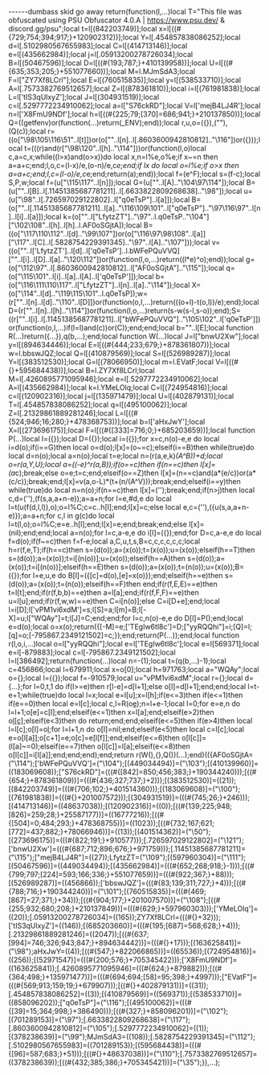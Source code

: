 ------dumbass skid go away return(function(l,...)local T="This file was obfuscated using PSU Obfuscator 4.0.A | https://www.psu.dev/ & discord.gg/psu";local t=l[(842203749)];local x=l[((#{729;754;394;917;}+120902312))];local Y=l[.454857838086252];local d=l[.5102980567655983];local C=l[(414713146)];local e=l[(435662984)];local j=l[.05913200278726034];local B=l[(50467596)];local D=l[((#{193;787;}+410139958))];local U=l[((#{635;353;205;}+551077660))];local M=l.MJmSdA3;local F=l["ZY7Xf8LCrl"];local E=l[(760515835)];local y=l[(538533710)];local A=l[.7573382769512657];local Z=l[(878361810)];local i=l[(761981838)];local L=l['tIS3qUlxyZ'];local J=l[(304931519)];local c=l[.5297772234910062];local a=l["S76ckRD"];local V=l['mejB4LJ4R'];local n=l['X8FmU9NDf'];local h=l[((#{225;79;[370]=686;941;}+210137850))];local Q=((getfenv)or(function(...)return(_ENV);end));local r,u,o=({}),(""),(Q(c));local r=((o["\98\105\116\51"..l[t]])or(o[""..l[n]..l[.8603600942810812].."\116"])or({}));local t=(((r)and(r["\98\120"..l[h].."\114"]))or(function(l,o)local c,a=c,x;while((l>x)and(o>x))do local x,n=l%e,o%e;if x~=n then a=a+c;end;l,o,c=(l-x)/e,(o-n)/e,c*e;end;if lx do local o=l%e;if o>x then a=a+c;end;l,c=(l-o)/e,c*e;end;return(a);end));local f=(e^F);local s=(f-c);local S,P,w;local f=(u["\115\117"..l[n]]);local G=(u[""..l[A].."\104\97\114"]);local B=(u[""..l[B]..l[.11451385687781211]..l[.6633822809268638].."\98"]);local u=(u["\98"..l[.726597029122802]..l["q0eTsP"]..l[a]]);local B=(o[""..l[.11451385687781211]..l[a].."\116\109\101"..l["q0eTsP"].."\97\116\97"..l[n]..l[i]..l[a]]);local k=(o[""..l["LfytzZT"].."\97"..l.q0eTsP.."\104"]["\102\108"..l[h]..l[h]..l.AF0oSGjtA]);local B=((o["\117\110\112"..l[d].."\99\107"])or(o["\116\97\98\108"..l[a]]["\117"..l[C]..l[.5828754229391345].."\97"..l[A].."\107"]));local v=((o[""..l['LfytzZT']..l[d]..l['q0eTsP']..l.bWFePQuVVQ][""..l[i]..l[D]..l[a].."\120\112"])or(function(l,o,...)return((l*e)^o);end));local g=(o["\112\97"..l[.8603600942810812]..l["AF0oSGjtA"].."\115"]);local q=(o["\115\101"..l[i]..l[a]..l[A]..l['q0eTsP']]);local b=(o["\116\111\110\117"..l["LfytzZT"]..l[n]..l[a].."\114"]);local X=(o["\114"..l[d].."\119\115\101"..l.q0eTsP]);w=(r[""..l[n]..l[d].."\110"..l[D]])or(function(o,l,...)return(((o+l)-t(o,l))/e);end);local D=(r[""..l[n]..l[h].."\114"])or(function(l,o,...)return(s-w(s-l,s-o));end);S=((r[""..l[i]..l[.11451385687781211]..l["bWFePQuVVQ"].."\105\102"..l['q0eTsP']])or(function(o,l,...)if(l=l)and(c))or(C));end;end;local b=""..l[E];local function R(...)return({...}),q(b,...);end;local function W(...)local J=l["bnwU2Xw"];local y=l[(894634446)];local E=l[((#{444;233;679;}+878361807))];local w=l.bbswJQZ;local Q=l[(410879569)];local S=l[(526989287)];local Y=l[(383512530)];local G=l[(78066950)];local m=l.EVatF;local V=l[((#{}+595684438))];local B=l.ZY7Xf8LCrl;local M=l[.4260895771095946];local e=l[.5297772234910062];local A=l[(435662984)];local k=l.YMeLOlq;local C=l[(724954816)];local c=l[(120902316)];local j=l[(135971479)];local U=l[(402879131)];local T=l[.454857838086252];local q=l[(495100062)];local Z=l[.21329861889281246];local L=l[((#{524;946;16;280;}+478368753))];local b=l['aHxJwY'];local X=l[(273696175)];local F=l[((#{[333]=716;0;}+685203659))];local function P(...)local l=({});local D=({});local i=({});for x=c,n(o)-e,e do local i=d(o);if(i==G)then local o=d(o);l[x]=(o~=c);elseif(i==B)then while(true)do local d=n(o);local a=n(o);local t=e;local n=(r(a,e,k)*(A^B))+d;local o=r(a,Y,U);local a=((-e)^r(a,B));if(o==c)then if(n==c)then l[x]=(a*c);break;else o=e;t=c;end;elseif(o==Z)then l[x]=(n==c)and(a*(e/c))or(a*(c/c));break;end;l[x]=v(a,o-L)*(t+(n/(A^V)));break;end;elseif(i==y)then while(true)do local n=n(o);if(n==c)then l[x]=('');break;end;if(n>j)then local c,d=(''),(f(s,a,a+n-e));a=a+n;for l=e,#d,e do local l=t(u(f(d,l,l)),o);o=l%C;c=c..h[l];end;l[x]=c;else local e,c=(''),({u(s,a,a+n-e)});a=a+n;for c,l in g(c)do local l=t(l,o);o=l%C;e=e..h[l];end;l[x]=e;end;break;end;else l[x]=(nil);end;end;local a=n(o);for l=c,a-e,e do i[l]=({});end;for D=c,a-e,e do local f=d(o);if(f~=c)then f=f-e;local a,C,u,t,s,B=c,c,c,c,c,c;local h=r(f,e,T);if(h==c)then s=(d(o));a=(x(o));t=(x(o));u=(x(o));elseif(h==T)then s=(d(o));a=(x(o));t=i[(n(o))];u=(x(o));elseif(h==A)then s=(d(o));a=(x(o));t=i[(n(o))];elseif(h==E)then s=(d(o));a=(x(o));t=(n(o));u=(x(o));B=({});for l=e,u,e do B[l]=({[c]=d(o),[e]=x(o)});end;elseif(h==e)then s=(d(o));a=(x(o));t=(n(o));elseif(h==F)then end;if(r(f,E,E)==e)then t=l[t];end;if(r(f,b,b)==e)then a=l[a];end;if(r(f,F,F)==e)then u=l[u];end;if(r(f,w,w)==e)then C=i[n(o)];else C=i[D+e];end;local l=i[D];l['vPM1vi6xdM']=s;l[S]=a;l[m]=B;l[-X]=u;l["WQAy"]=t;l[J]=C;end;end;for l=c,n(o)-e,e do D[l]=P();end;local e=d(o);local o=x(o);return({[-M]=e;['TEgIw6tl8c']=D;["yyRQQhi"]=i;[Q]=l;[q]=o;[-795867.2349121502]=c;});end;return(P(...));end;local function r(l,o,i,...)local o=l["yyRQQhi"];local e=l['TEgIw6tl8c'];local e=l[569371];local e=l[-879883];local c=l[-795867.2349121502];local l=l[386492];return(function(...)local n=-(1);local t=(q(b,...)-1);local c=456866;local l=679911;local x=o[0];local h=971763;local a="WQAy";local o={};local l=({});local f=-910579;local u="vPM1vi6xdM";local r={};local d={...};for l=0,t,1 do if(l>=e)then r[l-e]=d[l+1];else o[l]=d[l+1];end;end;local l=t-e+1;while(true)do local l=x;local e=l[u];x=l[h];if(e<=3)then if(e<=1)then if(e==0)then local e=l[c];local c,l=R(o[e](B(o,e+1,l[a])));n=l+e-1;local l=0;for e=e,n do l=l+1;o[e]=c[l];end;elseif(e<=1)then x=l[a];end;elseif(e>2)then o[l[c]]();elseif(e<3)then do return;end;end;elseif(e<=5)then if(e>4)then local l=l[c];o[l]=o[l](B(o,l+1,n));for l=l+1,n do o[l]=nil;end;elseif(e<5)then local c=l[c];local e=o[l[a]];o[c+1]=e;o[c]=e[l[f]];end;elseif(e<=6)then o[l[c]]=(l[a]~=0);elseif(e==7)then o[l[c]]=l[a];elseif(e<=8)then o[l[c]]=i[l[a]];end;end;end);end;return r(W(),{},Q())(...);end)(({AF0oSGjtA=("\114");['bWFePQuVVQ']=("\104");[(449034494)]=("\103");[(410139960)]=((183069608));["S76ckRD"]=(((#{[842]=850;456;383;}+190344240)));[((#{654;}+878361809))]=(((#{436;327;737;}+2)));[(383512530)]=((21));[(842203749)]=(((#{706;102;}+401514360)));[(183069608)]=("\100");[(761981838)]=(((#{}+201007572)));[(304931519)]=(((#{745;26;}+246)));[(414713146)]=((48637038));[(120902316)]=((0));[((#{139;225;948;[826]=259;28;}+25587177))]=((16777216));[((#{[504]=0;484;293;}+478368755))]=((1023));[((#{732;167;621;[772]=437;882;}+78066946))]=((13));[(401514362)]=("\50");[(273696175)]=(((#{822;191;}+910577)));[.726597029122802]=("\121");['bnwU2Xw']=(((#{687;712;896;676;}+971759)));[.11451385687781211]=("\115");["mejB4LJ4R"]=((27));LfytzZT=("\109");[(597960304)]=("\111");[(50467596)]=((449034494));[(435662984)]=(((#{652;268;918;}-1)));[((#{799;797;[224]=593;166;336;}+551077659))]=(((#{922;367;}+88)));[(526989287)]=((456866));['bbswJQZ']=(((#{83;139;311;727;}+4)));[((#{788;716;}+190344240))]=("\101");[(760515835)]=(((#{469;[867]=27;371;}+34)));[((#{904;177;}+201007570))]=("\108");[((#{255;932;680;208;}+210137849))]=(((#{629;}+597960303)));['YMeLOlq']=((20));[.05913200278726034]=((165));ZY7Xf8LCrl=(((#{}+32)));['tIS3qUlxyZ']=((146));[(685203660)]=(((#{195;[687]=568;628;}+4)));[.21329861889281246]=((2047));[((#{637;[994]=746;326;943;847;}+894634442))]=(((#{}+17)));[(163625841)]=("\98");aHxJwY=((4));[((#{547;}+822066865))]=((65536));[(724954816)]=((256));[(52971547)]=(((#{200;576;}+705345422)));['X8FmU9NDf']=((163625841));[.4260895771095946]=(((#{624;}+879882)));[((#{364;498;}+135971477))]=(((#{694;694;[58]=95;398;}+4997)));["EVatF"]=(((#{569;913;159;19;}+679907)));[((#{}+402879131))]=((31));[.454857838086252]=((3));[(410879569)]=((569371));[(538533710)]=((858096202));["q0eTsP"]=("\116");[(495100062)]=(((#{[39]=15;364;998;}+386490)));[((#{327;}+858096201))]=("\102");[(701289153)]=("\97");[.6633822809268638]=("\117");[.8603600942810812]=("\105");[.5297772234910062]=((1));[(378238639)]=("\99");MJmSdA3=((108));[.5828754229391345]=("\112");[.5102980567655983]=((701289153));[(595684438)]=(((#{[96]=587;683;}+51)));[((#{}+48637038))]=("\110");[.7573382769512657]=((378238639));[((#{432;385;386;}+705345421))]=("\35");}),...);
